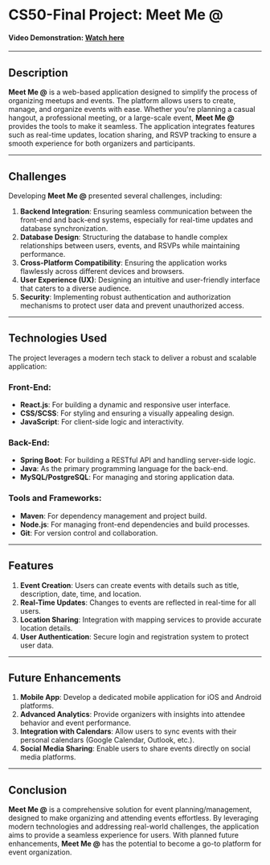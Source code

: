 # CS50-Final Project: Meet Me @

#### Video Demonstration: [Watch here](https://www.youtube.com/watch?v=1yrFjHsH50g)

---

## Description

**Meet Me @** is a web-based application designed to simplify the process of organizing meetups and events. The platform allows users to create, manage, and organize events with ease. Whether you're planning a casual hangout, a professional meeting, or a large-scale event, **Meet Me @** provides the tools to make it seamless. The application integrates features such as real-time updates, location sharing, and RSVP tracking to ensure a smooth experience for both organizers and participants.

---

## Challenges

Developing **Meet Me @** presented several challenges, including:

1. **Backend Integration**: Ensuring seamless communication between the front-end and back-end systems, especially for real-time updates and database synchronization.
2. **Database Design**: Structuring the database to handle complex relationships between users, events, and RSVPs while maintaining performance.
3. **Cross-Platform Compatibility**: Ensuring the application works flawlessly across different devices and browsers.
4. **User Experience (UX)**: Designing an intuitive and user-friendly interface that caters to a diverse audience.
5. **Security**: Implementing robust authentication and authorization mechanisms to protect user data and prevent unauthorized access.

---

## Technologies Used

The project leverages a modern tech stack to deliver a robust and scalable application:

### Front-End:

- **React.js**: For building a dynamic and responsive user interface.
- **CSS/SCSS**: For styling and ensuring a visually appealing design.
- **JavaScript**: For client-side logic and interactivity.

### Back-End:

- **Spring Boot**: For building a RESTful API and handling server-side logic.
- **Java**: As the primary programming language for the back-end.
- **MySQL/PostgreSQL**: For managing and storing application data.

### Tools and Frameworks:

- **Maven**: For dependency management and project build.
- **Node.js**: For managing front-end dependencies and build processes.
- **Git**: For version control and collaboration.

---

## Features

1. **Event Creation**: Users can create events with details such as title, description, date, time, and location.
2. **Real-Time Updates**: Changes to events are reflected in real-time for all users.
3. **Location Sharing**: Integration with mapping services to provide accurate location details.
4. **User Authentication**: Secure login and registration system to protect user data.

---

## Future Enhancements

1. **Mobile App**: Develop a dedicated mobile application for iOS and Android platforms.
2. **Advanced Analytics**: Provide organizers with insights into attendee behavior and event performance.
3. **Integration with Calendars**: Allow users to sync events with their personal calendars (Google Calendar, Outlook, etc.).
4. **Social Media Sharing**: Enable users to share events directly on social media platforms.

---

## Conclusion

**Meet Me @** is a comprehensive solution for event planning/management, designed to make organizing and attending events effortless. By leveraging modern technologies and addressing real-world challenges, the application aims to provide a seamless experience for users. With planned future enhancements, **Meet Me @** has the potential to become a go-to platform for event organization.

